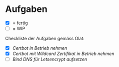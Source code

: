 # Aufgaben

- [x] = fertig
- [ ] = WIP

Checkliste der Aufgaben gemäss Olat:

- [x] *Certbot in Betrieb nehmen*
- [x] *Certbot mit Wildcard Zertifikat in Betrieb nehmen*
- [ ] *Bind DNS für Letsencrypt aufsetzen*
